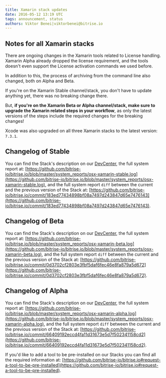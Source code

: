 ```yaml
---
title: Xamarin stack updates
date: 2016-05-12 13:19 UTC
tags: announcement, status
authors: Viktor Benei|viktorbenei@bitrise.io
---
```


## Notes for all Xamarin stacks

There are ongoing changes in the Xamarin tools related to License handling.
Xamarin Alpha already dropped the license requirement, and the tools
doesn't even support the License activation commands we used before.

In addition to this, the process of archiving from the command line also changed,
both on Alpha and Beta.

If you're on the Xamarin Stable channel/stack, you don't have to update anything yet,
there was no breaking change there.

But, **if you're on the Xamarin Beta or Alpha channel/stack, make sure to upgrade
the Xamarin related steps in your workflow**, as only the latest versions of the steps
include the required changes for the breaking changes!

Xcode was also upgraded on all three Xamarin stacks to the latest version: `7.3.1`.

## Changelog of Stable

You can find the Stack's description on our [DevCenter](http://devcenter.bitrise.io/docs/available-stacks#section-xamarin-stable-with-xcode-7-3-on-os-x-10-11),
the full system report at: [https://github.com/bitrise-io/bitrise.io/blob/master/system_reports/osx-xamarin-stable.log](https://github.com/bitrise-io/bitrise.io/blob/master/system_reports/osx-xamarin-stable.log),
and the full system report `diff` between the current
and the previous version of the Stack at: [https://github.com/bitrise-io/bitrise.io/commit/183ed77434898bf08a7497d243847d65e7476143](https://github.com/bitrise-io/bitrise.io/commit/183ed77434898bf08a7497d243847d65e7476143).

## Changelog of Beta

You can find the Stack's description on our [DevCenter](http://devcenter.bitrise.io/docs/available-stacks#section-xamarin-beta-with-xcode-7-3-on-os-x-10-11),
the full system report at: [https://github.com/bitrise-io/bitrise.io/blob/master/system_reports/osx-xamarin-beta.log](https://github.com/bitrise-io/bitrise.io/blob/master/system_reports/osx-xamarin-beta.log),
and the full system report `diff` between the current
and the previous version of the Stack at: [https://github.com/bitrise-io/bitrise.io/commit/0d3702cf2803e3fbf5daf6fec46e8fa879a5d672](https://github.com/bitrise-io/bitrise.io/commit/0d3702cf2803e3fbf5daf6fec46e8fa879a5d672).

## Changelog of Alpha

You can find the Stack's description on our [DevCenter](http://devcenter.bitrise.io/docs/available-stacks#section-xamarin-alpha-with-xcode-7-3-on-os-x-10-11),
the full system report at: [https://github.com/bitrise-io/bitrise.io/blob/master/system_reports/osx-xamarin-alpha.log](https://github.com/bitrise-io/bitrise.io/blob/master/system_reports/osx-xamarin-alpha.log),
and the full system report `diff` between the current
and the previous version of the Stack at: [https://github.com/bitrise-io/bitrise.io/commit/66409192eccd4fa11d31673e5d7f502341158cd2](https://github.com/bitrise-io/bitrise.io/commit/66409192eccd4fa11d31673e5d7f502341158cd2).


If you'd like to add a tool to be pre-installed on our Stacks
you can find all the required information at: [https://github.com/bitrise-io/bitrise.io#request-a-tool-to-be-pre-installed](https://github.com/bitrise-io/bitrise.io#request-a-tool-to-be-pre-installed).